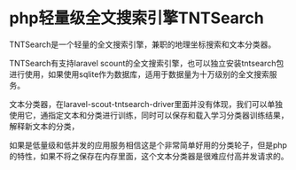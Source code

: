 # php轻量级全文搜索引擎TNTSearch

TNTSearch是一个轻量的全文搜索引擎，兼职的地理坐标搜索和文本分类器。

TNTSearch有支持laravel scount的全文搜索引擎，也可以独立安装tntsearch包进行使用，如果使用sqlite作为数据库，适用于数据量为十万级别的全文搜索服务。

文本分类器，在laravel-scout-tntsearch-driver里面并没有体现，我们可以单独使用它，通指定文本和分类进行训练，同时可以保存和载入学习分类器训练结果，解释新文本的分类，

如果是低量级和低并发的应用服务相信这是个非常简单好用的分类轮子，但是php的特性，如果不将之保存在内存里面，这个文本分类器是很难应付高并发请求的。
